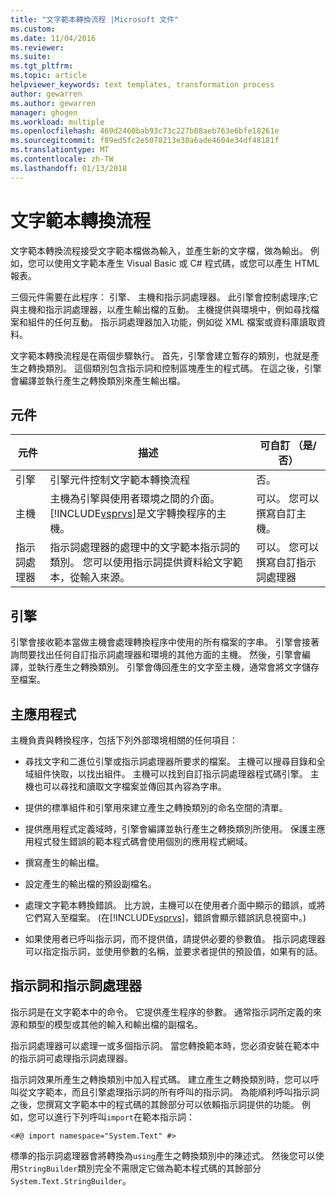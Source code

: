 ```yaml
---
title: "文字範本轉換流程 |Microsoft 文件"
ms.custom: 
ms.date: 11/04/2016
ms.reviewer: 
ms.suite: 
ms.tgt_pltfrm: 
ms.topic: article
helpviewer_keywords: text templates, transformation process
author: gewarren
ms.author: gewarren
manager: ghogen
ms.workload: multiple
ms.openlocfilehash: 469d2460bab93c73c227b08aeb763e6bfe18261e
ms.sourcegitcommit: f89ed5fc2e5078213e30a6ade4604e34df48181f
ms.translationtype: MT
ms.contentlocale: zh-TW
ms.lasthandoff: 01/13/2018
---
```

# <a name="the-text-template-transformation-process"></a>文字範本轉換流程
文字範本轉換流程接受文字範本檔做為輸入，並產生新的文字檔，做為輸出。 例如，您可以使用文字範本產生 Visual Basic 或 C# 程式碼，或您可以產生 HTML 報表。  
  
 三個元件需要在此程序： 引擎、 主機和指示詞處理器。 此引擎會控制處理序;它與主機和指示詞處理器，以產生輸出檔的互動。 主機提供與環境中，例如尋找檔案和組件的任何互動。 指示詞處理器加入功能，例如從 XML 檔案或資料庫讀取資料。  
  
 文字範本轉換流程是在兩個步驟執行。 首先，引擎會建立暫存的類別，也就是產生之轉換類別。 這個類別包含指示詞和控制區塊產生的程式碼。 在這之後，引擎會編譯並執行產生之轉換類別來產生輸出檔。  
  
## <a name="components"></a>元件  
  
|元件|描述|可自訂 （是/否）|  
|---------------|-----------------|------------------------------|  
|引擎|引擎元件控制文字範本轉換流程|否。|  
|主機|主機為引擎與使用者環境之間的介面。 [!INCLUDE[vsprvs](../code-quality/includes/vsprvs_md.md)]是文字轉換程序的主機。|可以。 您可以撰寫自訂主機。|  
|指示詞處理器|指示詞處理器的處理中的文字範本指示詞的類別。 您可以使用指示詞提供資料給文字範本，從輸入來源。|可以。 您可以撰寫自訂指示詞處理器|  
  
## <a name="the-engine"></a>引擎  
 引擎會接收範本當做主機會處理轉換程序中使用的所有檔案的字串。 引擎會接著詢問要找出任何自訂指示詞處理器和環境的其他方面的主機。 然後，引擎會編譯，並執行產生之轉換類別。 引擎會傳回產生的文字至主機，通常會將文字儲存至檔案。  
  
## <a name="the-host"></a>主應用程式  
 主機負責與轉換程序，包括下列外部環境相關的任何項目：  
  
-   尋找文字和二進位引擎或指示詞處理器所要求的檔案。 主機可以搜尋目錄和全域組件快取，以找出組件。 主機可以找到自訂指示詞處理器程式碼引擎。 主機也可以尋找和讀取文字檔案並傳回其內容為字串。  
  
-   提供的標準組件和引擎用來建立產生之轉換類別的命名空間的清單。  
  
-   提供應用程式定義域時，引擎會編譯並執行產生之轉換類別所使用。 保護主應用程式發生錯誤的範本程式碼會使用個別的應用程式網域。  
  
-   撰寫產生的輸出檔。  
  
-   設定產生的輸出檔的預設副檔名。  
  
-   處理文字範本轉換錯誤。 比方說，主機可以在使用者介面中顯示的錯誤，或將它們寫入至檔案。 (在[!INCLUDE[vsprvs](../code-quality/includes/vsprvs_md.md)]，錯誤會顯示錯誤訊息視窗中。)  
  
-   如果使用者已呼叫指示詞，而不提供值，請提供必要的參數值。 指示詞處理器可以指定指示詞，並使用參數的名稱，並要求者提供的預設值，如果有的話。  
  
## <a name="directives-and-directive-processors"></a>指示詞和指示詞處理器  
 指示詞是在文字範本中的命令。 它提供產生程序的參數。 通常指示詞所定義的來源和類型的模型或其他的輸入和輸出檔的副檔名。  
  
 指示詞處理器可以處理一或多個指示詞。 當您轉換範本時，您必須安裝在範本中的指示詞可處理指示詞處理器。  
  
 指示詞效果所產生之轉換類別中加入程式碼。 建立產生之轉換類別時，您可以呼叫從文字範本，而且引擎處理指示詞的所有呼叫的指示詞。 為能順利呼叫指示詞之後，您撰寫文字範本中的程式碼的其餘部分可以依賴指示詞提供的功能。 例如，您可以進行下列呼叫`import`在範本指示詞：  
  
 `<#@ import namespace="System.Text" #>`  
  
 標準的指示詞處理器會將轉換為`using`產生之轉換類別中的陳述式。 然後您可以使用`StringBuilder`類別完全不需限定它做為範本程式碼的其餘部分`System.Text.StringBuilder`。